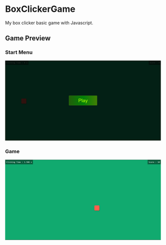 # BoxClickerGame

My box clicker basic game with Javascript.

## Game Preview

### Start Menu

<img src="https://github.com/LakhderAmine99/BoxClickerGame/blob/main/screenshots/Screenshot%202022-07-11%20024749.png" />

### Game

<img src="https://github.com/LakhderAmine99/BoxClickerGame/blob/main/screenshots/Screenshot%202022-07-11%20024809.png" />

